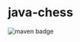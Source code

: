 # java-chess
![maven badge](https://github.com/Culmid/java-chess/actions/workflows/maven.yml/badge.svg)